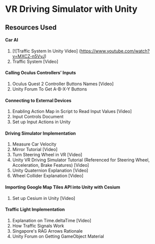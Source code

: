 # VR Driving Simulator with Unity
## Resources Used 
#### Car AI
1. [![Traffic System In Unity Video] (https://www.youtube.com/watch?v=MXCZ-n5VyJ)
2. Traffic System [Video]
   
#### Calling Oculus Controllers’ Inputs
1. Oculus Quest 2 Controller Buttons Names [Video]
2. Unity Forum To Get A-B-X-Y Buttons
   
#### Connecting to External Devices
1. Enabling Action Map in Script to Read Input Values [Video]
2. Input Controls Document 
3. Set up Input Actions in Unity

#### Driving Simulator Implementation
1. Measure Car Velocity 
2. Mirror Tutorial [Video]
3. Turn Steering Wheel in VR [Video]
4. Unity VR Driving Simulator Tutorial (Referenced for Steering Wheel, Acceleration, Brake Features) [Video]
5. Unity Quaternion Explanation [Video]
6. Wheel Collider Explanation [Video]
   
#### Importing Google Map Tiles API into Unity with Cesium
1. Set up Cesium in Unity [Video]

#### Traffic Light Implementation
1. Explanation on Time.deltaTime [Video]
2. How Traffic Signals Work
3. Singapore's RAG Arrows Rationale
4. Unity Forum on Getting GameObject Material
